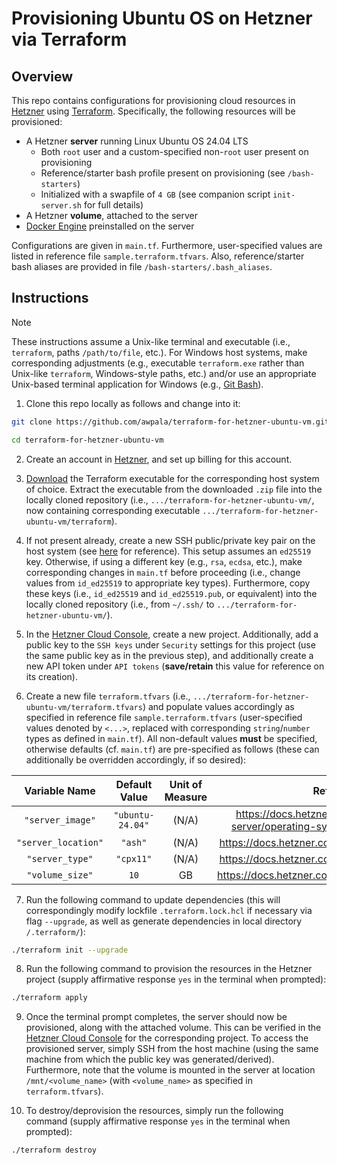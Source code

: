 # Provisioning Ubuntu OS on Hetzner via Terraform

## Overview

This repo contains configurations for provisioning cloud resources in [Hetzner](https://www.hetzner.com/) using [Terraform](https://www.terraform.io/). Specifically, the following resources will be provisioned:
  * A Hetzner **server** running Linux Ubuntu OS 24.04 LTS
    * Both `root` user and a custom-specified non-`root` user present on provisioning
    * Reference/starter bash profile present on provisioning (see `/bash-starters`)
    * Initialized with a swapfile of `4 GB` (see companion script `init-server.sh` for full details)
  * A Hetzner **volume**, attached to the server
  * [Docker Engine](https://docs.docker.com/engine/) preinstalled on the server

Configurations are given in `main.tf`. Furthermore, user-specified values are listed in reference file `sample.terraform.tfvars`. Also, reference/starter bash aliases are provided in file `/bash-starters/.bash_aliases`.

## Instructions

> [!NOTE]
> These instructions assume a Unix-like terminal and executable (i.e., `terraform`, paths `/path/to/file`, etc.). For Windows host systems, make corresponding adjustments (e.g., executable `terraform.exe` rather than Unix-like `terraform`, Windows-style paths, etc.) and/or use an appropriate Unix-based terminal application for Windows (e.g., [Git Bash](https://gitforwindows.org/)).

1. Clone this repo locally as follows and change into it:

```bash
git clone https://github.com/awpala/terraform-for-hetzner-ubuntu-vm.git
```
```bash
cd terraform-for-hetzner-ubuntu-vm
```

2. Create an account in [Hetzner](https://www.hetzner.com/), and set up billing for this account.

3. [Download](https://developer.hashicorp.com/terraform/downloads?product_intent=terraform) the Terraform executable for the corresponding host system of choice. Extract the executable from the downloaded `.zip` file into the locally cloned repository (i.e., `.../terraform-for-hetzner-ubuntu-vm/`, now containing corresponding executable `.../terraform-for-hetzner-ubuntu-vm/terraform`).

4. If not present already, create a new SSH public/private key pair on the host system (see [here](https://docs.github.com/en/authentication/connecting-to-github-with-ssh/checking-for-existing-ssh-keys) for reference). This setup assumes an `ed25519` key. Otherwise, if using a different key (e.g., `rsa`, `ecdsa`, etc.), make corresponding changes in `main.tf` before proceeding (i.e., change values from `id_ed25519` to appropriate key types). Furthermore, copy these keys (i.e., `id_ed25519` and `id_ed25519.pub`, or equivalent) into the locally cloned repository (i.e., from `~/.ssh/` to `.../terraform-for-hetzner-ubuntu-vm/`).

5. In the [Hetzner Cloud Console](https://console.hetzner.cloud), create a new project. Additionally, add a public key to the `SSH keys` under `Security` settings for this project (use the same public key as in the previous step), and additionally create a new API token under `API tokens` (**save/retain** this value for reference on its creation). 

6. Create a new file `terraform.tfvars` (i.e., `.../terraform-for-hetzner-ubuntu-vm/terraform.tfvars`) and populate values accordingly as specified in reference file `sample.terraform.tfvars` (user-specified values denoted by `<...>`, replaced with corresponding `string`/`number` types as defined in `main.tf`). All non-default values **must** be specified, otherwise defaults (cf. `main.tf`) are pre-specified as follows (these can additionally be overridden accordingly, if so desired):

| Variable Name | Default Value | Unit of Measure | Reference |
|:--:|:--:|:--:|:--:|
| `"server_image"` | `"ubuntu-24.04"` | (N/A) | https://docs.hetzner.com/robot/dedicated-server/operating-systems/standard-images/ |
| `"server_location"` | `"ash"` | (N/A) | https://docs.hetzner.com/cloud/general/locations/ |
| `"server_type"` | `"cpx11"` | (N/A) | https://docs.hetzner.com/cloud/servers/overview/ |
| `"volume_size"` | `10` | GB | https://docs.hetzner.com/cloud/volumes/overview/ |

7. Run the following command to update dependencies (this will correspondingly modify lockfile `.terraform.lock.hcl` if necessary via flag `--upgrade`, as well as generate dependencies in local directory `/.terraform/`):

```bash
./terraform init --upgrade
```

8. Run the following command to provision the resources in the Hetzner project (supply affirmative response `yes` in the terminal when prompted):

```bash
./terraform apply
```

9. Once the terminal prompt completes, the server should now be provisioned, along with the attached volume. This can be verified in the [Hetzner Cloud Console](https://console.hetzner.cloud) for the corresponding project. To access the provisioned server, simply SSH from the host machine (using the same machine from which the public key was generated/derived). Furthermore, note that the volume is mounted in the server at location `/mnt/<volume_name>` (with `<volume_name>` as specified in `terraform.tfvars`).

10. To destroy/deprovision the resources, simply run the following command (supply affirmative response `yes` in the terminal when prompted):

```bash
./terraform destroy
```
